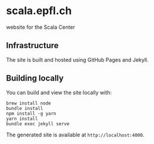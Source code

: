 # scala.epfl.ch

website for the Scala Center

## Infrastructure

The site is built and hosted using GitHub Pages and Jekyll.

## Building locally

You can build and view the site locally with:

    brew install node
    bundle install
    npm install -g yarn
    yarn install
    bundle exec jekyll serve

The generated site is available at `http://localhost:4000`.

